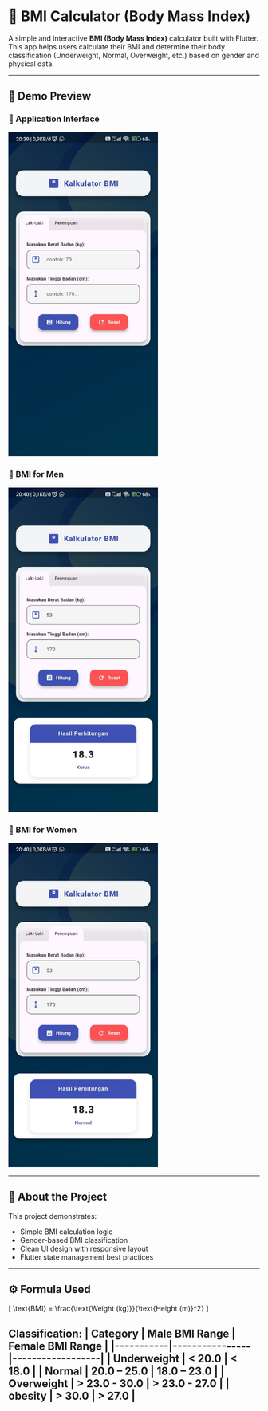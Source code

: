 # 🧮 BMI Calculator (Body Mass Index)

A simple and interactive **BMI (Body Mass Index)** calculator built with Flutter.  
This app helps users calculate their BMI and determine their body classification (Underweight, Normal, Overweight, etc.) based on gender and physical data.

---

## 📸 Demo Preview

### 📱 Application Interface
<img src="assets/demo_1.jpg" alt="App Demo" width="300">

### 🧔 BMI for Men
<img src="assets/demo_2.jpg" alt="BMI Male Demo" width="300">

### 👩 BMI for Women
<img src="assets/demo_3.jpg" alt="BMI Female Demo" width="300">

---

## 🧠 About the Project

This project demonstrates:
- Simple BMI calculation logic
- Gender-based BMI classification
- Clean UI design with responsive layout
- Flutter state management best practices

---

## ⚙️ Formula Used

\[
\text{BMI} = \frac{\text{Weight (kg)}}{\text{Height (m)}^2}
\]

**Classification:**
| Category | Male BMI Range | Female BMI Range |
|-----------|----------------|------------------|
| Underweight | < 20.0 | < 18.0 |
| Normal | 20.0 – 25.0 | 18.0 – 23.0 |
| Overweight | > 23.0 - 30.0 | > 23.0 - 27.0 |
| obesity | > 30.0 | > 27.0 |
---
